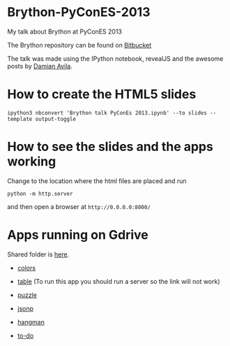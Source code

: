 Brython-PyConES-2013
====================

My talk about Brython at PyConES 2013

The Brython repository can be found on [Bitbucket](https://bitbucket.org/olemis/brython/overview)

The talk was made using the IPython notebook, revealJS and the awesome posts by [Damian Avila](http://www.damian.oquanta.info/posts/hide-the-input-cells-from-your-ipython-slides.html).

How to create the HTML5 slides
==============================

    ipython3 nbconvert 'Brython talk PyConEs 2013.ipynb' --to slides --template output-toggle
    

How to see the slides and the apps working
==========================================

Change to the location where the html files are placed and run

    python -m http.server
    
and then open a browser at `http://0.0.0.0:8000/`

Apps running on Gdrive
======================

Shared folder is [here](https://drive.google.com/folderview?id=0B4OEtv-kAaTBUlE2OU9QcHVpT3c&usp=sharing).

* [colors](https://googledrive.com/host/0B4OEtv-kAaTBSllJM19hdkpCeTQ/colors_bootstrapped.html)

* [table](https://googledrive.com/host/0B4OEtv-kAaTBSllJM19hdkpCeTQ/table_bootstrapped.html) (To run this app you should run a server so the link will not work)

* [puzzle](https://googledrive.com/host/0B4OEtv-kAaTBSllJM19hdkpCeTQ/puzzle_bootstrapped.html)

* [jsonp](https://googledrive.com/host/0B4OEtv-kAaTBSllJM19hdkpCeTQ/jsonp_bootstrapped.html)

* [hangman](https://googledrive.com/host/0B4OEtv-kAaTBSllJM19hdkpCeTQ/hangman_bootstrapped.html)

* [to-do](https://googledrive.com/host/0B4OEtv-kAaTBSllJM19hdkpCeTQ/todo_bootstrapped.html)
